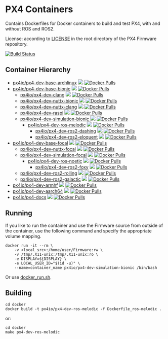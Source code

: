 # PX4 Containers

Contains Dockerfiles for Docker containers to build and test PX4, with and without ROS and ROS2.

License: according to [LICENSE](https://github.com/PX4/Firmware/blob/master/LICENSE) in the root directory of the PX4 Firmware repository.

[![Build Status](https://github.com/PX4/containers/workflows/Build%20Docker%20images/badge.svg)](https://github.com/PX4/containers/actions)


## Container Hierarchy

- [px4io/px4-dev-base-archlinux](https://hub.docker.com/r/px4io/px4-dev-base-archlinux) [![](https://images.microbadger.com/badges/image/px4io/px4-dev-base-archlinux.svg)](http://microbadger.com/images/px4io/px4-dev-base-archlinux) [![Docker Pulls](https://img.shields.io/docker/pulls/px4io/px4-dev-base-archlinux.svg)](https://hub.docker.com/r/px4io/px4-dev-base-archlinux)
- [px4io/px4-dev-base-bionic](https://hub.docker.com/r/px4io/px4-dev-base-bionic) [![](https://images.microbadger.com/badges/image/px4io/px4-dev-base-bionic.svg)](http://microbadger.com/images/px4io/px4-dev-base-bionic) [![Docker Pulls](https://img.shields.io/docker/pulls/px4io/px4-dev-base-bionic.svg)](https://hub.docker.com/r/px4io/px4-dev-base-bionic)
    - [px4io/px4-dev-clang](https://hub.docker.com/r/px4io/px4-dev-clang) [![](https://images.microbadger.com/badges/image/px4io/px4-dev-clang.svg)](http://microbadger.com/images/px4io/px4-dev-clang) [![Docker Pulls](https://img.shields.io/docker/pulls/px4io/px4-dev-clang.svg)](https://hub.docker.com/r/px4io/px4-dev-clang)
    - [px4io/px4-dev-nuttx-bionic](https://hub.docker.com/r/px4io/px4-dev-nuttx-bionic) [![](https://images.microbadger.com/badges/image/px4io/px4-dev-nuttx-bionic.svg)](http://microbadger.com/images/px4io/px4-dev-nuttx-bionic) [![Docker Pulls](https://img.shields.io/docker/pulls/px4io/px4-dev-nuttx-bionic.svg)](https://hub.docker.com/r/px4io/px4-dev-nuttx-bionic)
    - [px4io/px4-dev-nuttx-clang](https://hub.docker.com/r/px4io/px4-dev-nuttx-clang) [![](https://images.microbadger.com/badges/image/px4io/px4-dev-nuttx-clang.svg)](http://microbadger.com/images/px4io/px4-dev-nuttx-clang) [![Docker Pulls](https://img.shields.io/docker/pulls/px4io/px4-dev-nuttx-clang.svg)](https://hub.docker.com/r/px4io/px4-dev-nuttx-clang)
    - [px4io/px4-dev-raspi](https://hub.docker.com/r/px4io/px4-dev-raspi) [![](https://images.microbadger.com/badges/image/px4io/px4-dev-raspi.svg)](http://microbadger.com/images/px4io/px4-dev-raspi) [![Docker Pulls](https://img.shields.io/docker/pulls/px4io/px4-dev-raspi.svg)](https://hub.docker.com/r/px4io/px4-dev-raspi)
    - [px4io/px4-dev-simulation-bionic](https://hub.docker.com/r/px4io/px4-dev-simulation-bionic) [![](https://images.microbadger.com/badges/image/px4io/px4-dev-simulation-bionic.svg)](http://microbadger.com/images/px4io/px4-dev-simulation-bionic) [![Docker Pulls](https://img.shields.io/docker/pulls/px4io/px4-dev-simulation-bionic.svg)](https://hub.docker.com/r/px4io/px4-dev-simulation-bionic)
        - [px4io/px4-dev-ros-melodic](https://hub.docker.com/r/px4io/px4-dev-ros-melodic) [![](https://images.microbadger.com/badges/image/px4io/px4-dev-ros-melodic.svg)](http://microbadger.com/images/px4io/px4-dev-ros-melodic) [![Docker Pulls](https://img.shields.io/docker/pulls/px4io/px4-dev-ros-melodic.svg)](https://hub.docker.com/r/px4io/px4-dev-ros-melodic)
            - [px4io/px4-dev-ros2-dashing](https://hub.docker.com/r/px4io/px4-dev-ros2-dashing) [![](https://images.microbadger.com/badges/image/px4io/px4-dev-ros2-dashing.svg)](http://microbadger.com/images/px4io/px4-dev-ros2-dashing) [![Docker Pulls](https://img.shields.io/docker/pulls/px4io/px4-dev-ros2-dashing.svg)](https://hub.docker.com/r/px4io/px4-dev-ros2-dashing)
            - [px4io/px4-dev-ros2-eloquent](https://hub.docker.com/r/px4io/px4-dev-ros2-eloquent) [![](https://images.microbadger.com/badges/image/px4io/px4-dev-ros2-eloquent.svg)](http://microbadger.com/images/px4io/px4-dev-ros2-eloquent) [![Docker Pulls](https://img.shields.io/docker/pulls/px4io/px4-dev-ros2-eloquent.svg)](https://hub.docker.com/r/px4io/px4-dev-ros2-eloquent)
- [px4io/px4-dev-base-focal](https://hub.docker.com/r/px4io/px4-dev-base-focal) [![](https://images.microbadger.com/badges/image/px4io/px4-dev-base-focal.svg)](http://microbadger.com/images/px4io/px4-dev-base-focal) [![Docker Pulls](https://img.shields.io/docker/pulls/px4io/px4-dev-base-focal.svg)](https://hub.docker.com/r/px4io/px4-dev-base-focal)
    - [px4io/px4-dev-nuttx-focal](https://hub.docker.com/r/px4io/px4-dev-nuttx-focal) [![](https://images.microbadger.com/badges/image/px4io/px4-dev-nuttx-focal.svg)](http://microbadger.com/images/px4io/px4-dev-nuttx-focal) [![Docker Pulls](https://img.shields.io/docker/pulls/px4io/px4-dev-nuttx-focal.svg)](https://hub.docker.com/r/px4io/px4-dev-nuttx-focal)
    - [px4io/px4-dev-simulation-focal](https://hub.docker.com/r/px4io/px4-dev-simulation-focal) [![](https://images.microbadger.com/badges/image/px4io/px4-dev-simulation-focal.svg)](http://microbadger.com/images/px4io/px4-dev-simulation-focal) [![Docker Pulls](https://img.shields.io/docker/pulls/px4io/px4-dev-simulation-focal.svg)](https://hub.docker.com/r/px4io/px4-dev-simulation-focal)
        - [px4io/px4-dev-ros-noetic](https://hub.docker.com/r/px4io/px4-dev-ros-noetic) [![](https://images.microbadger.com/badges/image/px4io/px4-dev-ros-noetic.svg)](http://microbadger.com/images/px4io/px4-dev-ros-noetic) [![Docker Pulls](https://img.shields.io/docker/pulls/px4io/px4-dev-ros-noetic.svg)](https://hub.docker.com/r/px4io/px4-dev-ros-noetic)
            - [px4io/px4-dev-ros2-foxy](https://hub.docker.com/r/px4io/px4-dev-ros2-foxy) [![](https://images.microbadger.com/badges/image/px4io/px4-dev-ros2-foxy.svg)](http://microbadger.com/images/px4io/px4-dev-ros2-foxy) [![Docker Pulls](https://img.shields.io/docker/pulls/px4io/px4-dev-ros2-foxy.svg)](https://hub.docker.com/r/px4io/px4-dev-ros2-foxy)
    - [px4io/px4-dev-ros2-rolling](https://hub.docker.com/r/px4io/px4-dev-ros2-rolling) [![](https://images.microbadger.com/badges/image/px4io/px4-dev-ros2-rolling.svg)](http://microbadger.com/images/px4io/px4-dev-ros2-rolling) [![Docker Pulls](https://img.shields.io/docker/pulls/px4io/px4-dev-ros2-rolling.svg)](https://hub.docker.com/r/px4io/px4-dev-ros2-rolling)
    - [px4io/px4-dev-ros2-galactic](https://hub.docker.com/r/px4io/px4-dev-ros2-galactic) [![](https://images.microbadger.com/badges/image/px4io/px4-dev-ros2-galactic.svg)](http://microbadger.com/images/px4io/px4-dev-ros2-galactic) [![Docker Pulls](https://img.shields.io/docker/pulls/px4io/px4-dev-ros2-galactic.svg)](https://hub.docker.com/r/px4io/px4-dev-ros2-galactic)
- [px4io/px4-dev-armhf](https://hub.docker.com/r/px4io/px4-dev-armhf) [![](https://images.microbadger.com/badges/image/px4io/px4-dev-armhf.svg)](http://microbadger.com/images/px4io/px4-dev-armhf) [![Docker Pulls](https://img.shields.io/docker/pulls/px4io/px4-dev-armhf.svg)](https://hub.docker.com/r/px4io/px4-dev-armhf)
- [px4io/px4-dev-aarch64](https://hub.docker.com/r/px4io/px4-dev-aarch64) [![](https://images.microbadger.com/badges/image/px4io/px4-dev-aarch64.svg)](http://microbadger.com/images/px4io/px4-dev-aarch64) [![Docker Pulls](https://img.shields.io/docker/pulls/px4io/px4-dev-aarch64.svg)](https://hub.docker.com/r/px4io/px4-dev-aarch64)
- [px4io/px4-docs](https://hub.docker.com/r/px4io/px4-docs) [![](https://images.microbadger.com/badges/image/px4io/px4-docs.svg)](http://microbadger.com/images/px4io/px4-docs) [![Docker Pulls](https://img.shields.io/docker/pulls/px4io/px4-docs.svg)](https://hub.docker.com/r/px4io/px4-docs)


## Running

If you like to run the container and use the Firmware source from outside of the container, use the following command and specify the appropriate volume mapping.

```
docker run -it --rm \
    -v <local_src>:/home/user/Firmware:rw \
    -v /tmp/.X11-unix:/tmp/.X11-unix:ro \
    -e DISPLAY=${DISPLAY} \
    -e LOCAL_USER_ID="$(id -u)" \
    --name=container_name px4io/px4-dev-simulation-bionic /bin/bash
```

Or use [docker_run.sh](https://github.com/PX4/Firmware/blob/master/Tools/docker_run.sh).

## Building

```
cd docker
docker build -t px4io/px4-dev-ros-melodic -f Dockerfile_ros-melodic .
```

or:

```
cd docker
make px4-dev-ros-melodic
```
